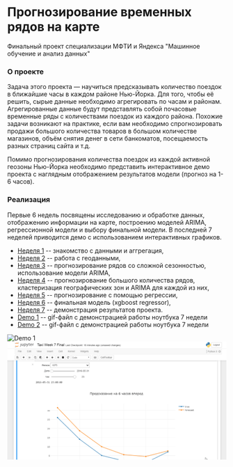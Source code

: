 # Прогнозирование временных рядов на карте

Финальный проект специализации МФТИ и Яндекса "Машинное обучение и анализ данных"

### О проекте

Задача этого проекта — научиться предсказывать количество поездок в ближайшие часы в каждом районе Нью-Йорка. 
Для того, чтобы её решить, сырые данные необходимо агрегировать по часам и районам. Агрегированные данные будут представлять 
собой почасовые временные ряды с количествами поездок из каждого района. Похожие задачи возникают на практике, если вам необходимо 
спрогнозировать продажи большого количества товаров в большом количестве магазинов, объём снятия денег в сети банкоматов, посещаемость 
разных страниц сайта и т.д.

Помимо прогнозирования количества поездок из каждой активной геозоны Нью-Йорка необходимо представить интерактивное демо 
проекта с наглядным отображением результатов модели (прогноз на 1-6 часов).

### Реализация

Первые 6 недель посвящены исследованию и обработке данных, отображению информации на карте, построению моделей ARIMA, 
регрессионной модели и выбору финальной модели. В последней 7 неделей приводится демо с использованием интерактивных графиков.

* [Неделя 1](https://github.com/APodolskiy/Taxi/blob/master/Taxi%20Week%201.ipynb) -- знакомство с данными и аггрегация,
* [Неделя 2](https://github.com/APodolskiy/Taxi/blob/master/Taxi%20Week%202_1.ipynb) -- работа с геоданными,
* [Неделя 3](https://github.com/APodolskiy/Taxi/blob/master/Taxi%20Week%203.ipynb) -- прогнозирование рядов со сложной сезонностью, использование модели ARIMA,
* [Неделя 4](https://github.com/APodolskiy/Taxi/blob/master/Taxi%20Week%204.ipynb) -- прогнозирование большого количества рядов, кластеризация географических зон и ARIMA для каждой из них,
* [Неделя 5](https://github.com/APodolskiy/Taxi/blob/master/Taxi%20Week%205.ipynb) -- прогнозирование с помощью регрессии,
* [Неделя 6](https://github.com/APodolskiy/Taxi/blob/master/Taxi%20Week%206.ipynb) -- финальная модель (xgboost regressor),
* [Неделя 7](https://github.com/APodolskiy/Taxi/blob/master/Taxi%20Week%207%20Final.ipynb) -- демонстрация результатов проекта.
* [Demo 1](https://github.com/APodolskiy/Taxi/blob/master/video1.gif) -- gif-файл с демонстрацией работы ноутбука 7 недели
* [Demo 2](https://github.com/APodolskiy/Taxi/blob/master/video2.gif) -- gif-файл с демонстрацией работы ноутбука 7 недели

![Demo 1](https://github.com/APodolskiy/Taxi/blob/master/video1.gif)
![Demo 2](https://github.com/APodolskiy/Taxi/blob/master/video2.gif)
